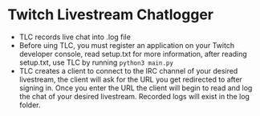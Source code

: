 # Twitch Livestream Chatlogger
- TLC records live chat into .log file
- Before uing TLC, you must register an application on your Twitch developer console, read setup.txt for more information, after reading setup.txt, use TLC by running `python3 main.py`
- TLC creates a client to connect to the IRC channel of your desired livestream, the client will ask for the URL you get redirected to after signing in. Once you enter the URL the client will begin to read and log the chat of your desired livestream. Recorded logs will exist in the log folder.